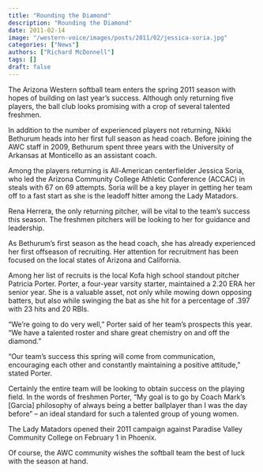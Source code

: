 ```yaml
---
title: "Rounding the Diamond"
description: "Rounding the Diamond"
date: 2011-02-14
image: "/western-voice/images/posts/2011/02/jessica-soria.jpg"
categories: ["News"]
authors: ["Richard McDonnell"]
tags: []
draft: false
---
```

The Arizona Western softball team enters the spring 2011 season with hopes of building on last year’s success. Although only returning five players, the ball club looks promising with a crop of several talented freshmen.

In addition to the number of experienced players not returning, Nikki Bethurum heads into her first full season as head coach. Before joining the AWC staff in 2009, Bethurum spent three years with the University of Arkansas at Monticello as an assistant coach.

Among the players returning is All-American centerfielder Jessica Soria, who led the Arizona Community College Athletic Conference (ACCAC) in steals with 67 on 69 attempts. Soria will be a key player in getting her team off to a fast start as she is the leadoff hitter among the Lady Matadors.

Rena Herrera, the only returning pitcher, will be vital to the team’s success this season. The freshmen pitchers will be looking to her for guidance and leadership.

As Bethurum’s first season as the head coach, she has already experienced her first offseason of recruiting. Her attention for recruitment has been focused on the local states of Arizona and California.

Among her list of recruits is the local Kofa high school standout pitcher Patricia Porter. Porter, a four-year varsity starter, maintained a 2.20 ERA her senior year. She is a valuable asset, not only while mowing down opposing batters, but also while swinging the bat as she hit for a percentage of .397 with 23 hits and 20 RBIs.

“We’re going to do very well,” Porter said of her team’s prospects this year. “We have a talented roster and share great chemistry on and off the diamond.”

“Our team’s success this spring will come from communication, encouraging each other and constantly maintaining a positive attitude,” stated Porter.

Certainly the entire team will be looking to obtain success on the playing field. In the words of freshmen Porter, “My goal is to go by Coach Mark’s [Garcia] philosophy of always being a better ballplayer than I was the day before” – an ideal standard for such a talented group of young women.

The Lady Matadors opened their 2011 campaign against Paradise Valley Community College on February 1 in Phoenix.

Of course, the AWC community wishes the softball team the best of luck with the season at hand.